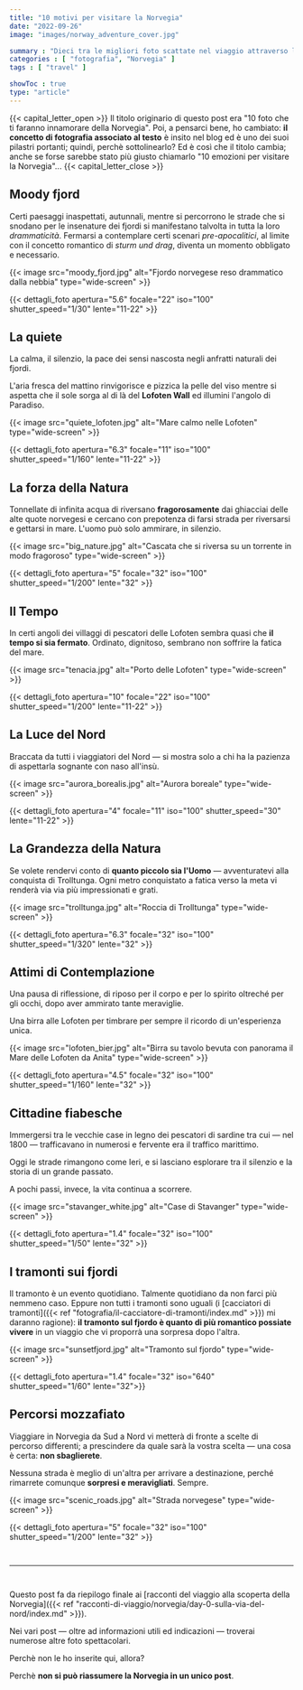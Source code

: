 ```yaml
---
title: "10 motivi per visitare la Norvegia"
date: "2022-09-26"
image: "images/norway_adventure_cover.jpg"

summary : "Dieci tra le migliori foto scattate nel viaggio attraverso la Norvegia, vestita da colori autunnali. Un unico obiettivo: farvi innamorare."
categories : [ "fotografia", "Norvegia" ]
tags : [ "travel" ]

showToc : true
type: "article"
---
```


{{< capital_letter_open >}}
Il titolo originario di questo post era "10 foto che ti faranno innamorare della Norvegia". Poi, a pensarci bene, ho cambiato: **il concetto di fotografia associato al testo** è insito nel blog ed è uno dei suoi pilastri portanti; quindi, perchè sottolinearlo?
Ed è così che il titolo cambia; anche se forse sarebbe stato più giusto chiamarlo "10 emozioni per visitare la Norvegia"...
{{< capital_letter_close >}}

## Moody fjord

Certi paesaggi inaspettati, autunnali, mentre si percorrono le strade che si snodano per le insenature dei fjordi si manifestano talvolta in tutta la loro *drammaticità*.
Fermarsi a contemplare certi scenari _pre-apocalitici_, al limite con il concetto romantico di _sturm und drag_, diventa un momento obbligato e necessario.

{{< image src="moody_fjord.jpg" alt="Fjordo norvegese reso drammatico dalla nebbia" type="wide-screen" >}}

{{< dettagli_foto apertura="5.6" focale="22" iso="100" shutter_speed="1/30" lente="11-22" >}}

## La quiete

La calma, il silenzio, la pace dei sensi nascosta negli anfratti naturali dei fjordi.

L'aria fresca del mattino rinvigorisce e pizzica la pelle del viso mentre si aspetta che il sole sorga al di là del **Lofoten Wall** ed illumini l'angolo di Paradiso.

{{< image src="quiete_lofoten.jpg" alt="Mare calmo nelle Lofoten" type="wide-screen" >}}

{{< dettagli_foto apertura="6.3" focale="11" iso="100" shutter_speed="1/160" lente="11-22" >}}


## La forza della Natura

Tonnellate di infinita acqua di riversano **fragorosamente** dai ghiacciai delle alte quote norvegesi e cercano con prepotenza di farsi strada per riversarsi e gettarsi in mare.
L'uomo può solo ammirare, in silenzio.

{{< image src="big_nature.jpg" alt="Cascata che si riversa su un torrente in modo fragoroso" type="wide-screen" >}}

{{< dettagli_foto apertura="5" focale="32" iso="100" shutter_speed="1/200" lente="32" >}}

## Il Tempo

In certi angoli dei villaggi di pescatori delle Lofoten sembra quasi che **il tempo si sia fermato**.
Ordinato, dignitoso, sembrano non soffrire la fatica del mare.

{{< image src="tenacia.jpg" alt="Porto delle Lofoten" type="wide-screen" >}}

{{< dettagli_foto apertura="10" focale="22" iso="100" shutter_speed="1/200" lente="11-22" >}}

## La Luce del Nord

Braccata da tutti i viaggiatori del Nord ― si mostra solo a chi ha la pazienza di aspettarla sognante con naso all'insù.

{{< image src="aurora_borealis.jpg" alt="Aurora boreale" type="wide-screen" >}}

{{< dettagli_foto apertura="4" focale="11" iso="100" shutter_speed="30" lente="11-22" >}}

## La Grandezza della Natura

Se volete rendervi conto di **quanto piccolo sia l'Uomo** ― avventuratevi alla conquista di Trolltunga.
Ogni metro conquistato a fatica verso la meta vi renderà via via più impressionati e grati.

{{< image src="trolltunga.jpg" alt="Roccia di Trolltunga" type="wide-screen" >}}

{{< dettagli_foto apertura="6.3" focale="32" iso="100" shutter_speed="1/320" lente="32" >}}

## Attimi di Contemplazione

Una pausa di riflessione, di riposo per il corpo e per lo spirito oltreché per gli occhi, dopo aver ammirato tante meraviglie.

Una birra alle Lofoten per timbrare per sempre il ricordo di un'esperienza unica.

{{< image src="lofoten_bier.jpg" alt="Birra su tavolo bevuta con panorama il Mare delle Lofoten da Anita" type="wide-screen" >}}

{{< dettagli_foto apertura="4.5" focale="32" iso="100" shutter_speed="1/160" lente="32" >}}

## Cittadine fiabesche

Immergersi tra le vecchie case in legno dei pescatori di sardine tra cui ― nel 1800 ― trafficavano in numerosi e fervente era il traffico marittimo.

Oggi le strade rimangono come Ieri, e si lasciano esplorare tra il silenzio e la storia di un grande passato.

A pochi passi, invece, la vita continua a scorrere.

{{< image src="stavanger_white.jpg" alt="Case di Stavanger" type="wide-screen" >}}

{{< dettagli_foto apertura="1.4" focale="32" iso="100" shutter_speed="1/50" lente="32" >}}

## I tramonti sui fjordi

Il tramonto è un evento quotidiano. Talmente quotidiano da non farci più nemmeno caso. Eppure non tutti i tramonti sono uguali (i [cacciatori di tramonti]({{< ref "fotografia/il-cacciatore-di-tramonti/index.md" >}}) mi daranno ragione): **il tramonto sul fjordo è quanto di più romantico possiate vivere** in un viaggio che vi proporrà una sorpresa dopo l'altra.

{{< image src="sunsetfjord.jpg" alt="Tramonto sul fjordo" type="wide-screen" >}}

{{< dettagli_foto apertura="1.4" focale="32" iso="640" shutter_speed="1/60" lente="32">}}

## Percorsi mozzafiato

Viaggiare in Norvegia da Sud a Nord vi metterà di fronte a scelte di percorso differenti; a prescindere da quale sarà la vostra scelta ― una cosa è certa: **non sbaglierete**.

Nessuna strada è meglio di un'altra per arrivare a destinazione, perché rimarrete comunque **sorpresi e meravigliati**. Sempre.

{{< image src="scenic_roads.jpg" alt="Strada norvegese" type="wide-screen" >}}

{{< dettagli_foto apertura="5" focale="32" iso="100" shutter_speed="1/200" lente="32" >}}

` `  

* * *
` `  

Questo post fa da riepilogo finale ai [racconti del viaggio alla scoperta della Norvegia]({{< ref "racconti-di-viaggio/norvegia/day-0-sulla-via-del-nord/index.md" >}}).

Nei vari post ― oltre ad informazioni utili ed indicazioni ― troverai numerose altre foto spettacolari.

Perchè non le ho inserite qui, allora?

Perchè **non si può riassumere la Norvegia in un unico post**.